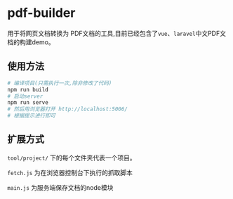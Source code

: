 # pdf-builder
用于将网页文档转换为 PDF文档的工具,目前已经包含了`vue`、`laravel`中文PDF文档的构建demo。



## 使用方法

```bash
# 编译项目(只需执行一次,除非修改了代码)
npm run build
# 启动server
npm run serve
# 然后用浏览器打开 http://localhost:5006/
# 根据提示进行即可
```

## 扩展方式

`tool/project/` 下的每个文件夹代表一个项目。

`fetch.js` 为在浏览器控制台下执行的抓取脚本

`main.js` 为服务端保存文档的node模块

